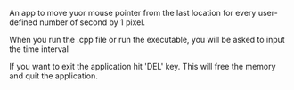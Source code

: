  An app to move yuor mouse pointer from the last location for every 
 user-defined number of second by 1 pixel. 

 When you run the .cpp file or run the executable, you will be asked
 to input the time interval

 If you want to exit the application hit 'DEL' key. This will free
 the memory and quit the application.
